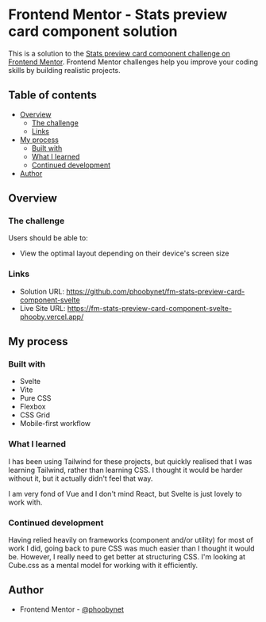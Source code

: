# Frontend Mentor - Stats preview card component solution

This is a solution to the [Stats preview card component challenge on Frontend Mentor](https://www.frontendmentor.io/challenges/stats-preview-card-component-8JqbgoU62). Frontend Mentor challenges help you improve your coding skills by building realistic projects. 

## Table of contents

- [Overview](#overview)
  - [The challenge](#the-challenge)
  - [Links](#links)
- [My process](#my-process)
  - [Built with](#built-with)
  - [What I learned](#what-i-learned)
  - [Continued development](#continued-development)
- [Author](#author)

## Overview

### The challenge

Users should be able to:

- View the optimal layout depending on their device's screen size

### Links

- Solution URL: https://github.com/phoobynet/fm-stats-preview-card-component-svelte
- Live Site URL: https://fm-stats-preview-card-component-svelte-phooby.vercel.app/

## My process

### Built with

- Svelte
- Vite
- Pure CSS
- Flexbox
- CSS Grid
- Mobile-first workflow

### What I learned

I has been using Tailwind for these projects, but quickly realised that I was learning Tailwind, rather than learning CSS.  I thought it would be harder without it, but it actually didn't feel that way.

I am very fond of Vue and I don't mind React, but Svelte is just lovely to work with. 

### Continued development

Having relied heavily on frameworks (component and/or utility) for most of work I did, going back to pure CSS was much easier than I thought it would be. However, I really need to get better at structuring CSS.  I'm looking at Cube.css as a mental model for working with it efficiently.

## Author

- Frontend Mentor - [@phoobynet](https://www.frontendmentor.io/profile/phoobynet)

